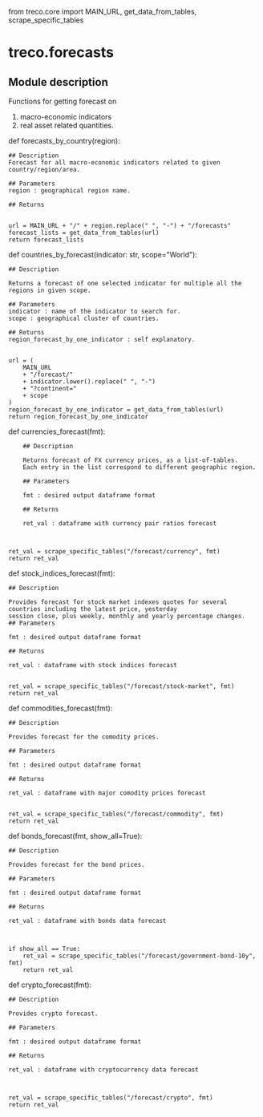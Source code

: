 from treco.core import MAIN_URL, get_data_from_tables, scrape_specific_tables


# treco.forecasts

## Module description

Functions for getting forecast on 
1. macro-economic indicators
2. real asset related quantities.  




def forecasts_by_country(region):
    
    ## Description 
    Forecast for all macro-economic indicators related to given country/region/area.

    ## Parameters
    region : geographical region name.

    ## Returns

    
    url = MAIN_URL + "/" + region.replace(" ", "-") + "/forecasts"
    forecast_lists = get_data_from_tables(url)
    return forecast_lists


def countries_by_forecast(indicator: str, scope="World"):
    
    ## Description 

    Returns a forecast of one selected indicator for multiple all the regions in given scope.

    ## Parameters 
    indicator : name of the indicator to search for.
    scope : geographical cluster of countries.

    ## Returns
    region_forecast_by_one_indicator : self explanatory.
    

    url = (
        MAIN_URL
        + "/forecast/"
        + indicator.lower().replace(" ", "-")
        + "?continent="
        + scope
    )
    region_forecast_by_one_indicator = get_data_from_tables(url)
    return region_forecast_by_one_indicator


def currencies_forecast(fmt):
     
        ## Description

        Returns forecast of FX currency prices, as a list-of-tables. 
        Each entry in the list correspond to different geographic region.      

        ## Parameters

        fmt : desired output dataframe format

        ## Returns

        ret_val : dataframe with currency pair ratios forecast

        

    ret_val = scrape_specific_tables("/forecast/currency", fmt)
    return ret_val


def stock_indices_forecast(fmt):
    
    ## Description 

    Provides forecast for stock market indexes quotes for several countries including the latest price, yesterday 
    session close, plus weekly, monthly and yearly percentage changes.
    ## Parameters 

    fmt : desired output dataframe format

    ## Returns

    ret_val : dataframe with stock indices forecast

    
    ret_val = scrape_specific_tables("/forecast/stock-market", fmt)
    return ret_val


def commodities_forecast(fmt):
    
    ## Description 

    Provides forecast for the comodity prices.

    ## Parameters 

    fmt : desired output dataframe format

    ## Returns

    ret_val : dataframe with major comodity prices forecast

    
    ret_val = scrape_specific_tables("/forecast/commodity", fmt)
    return ret_val


def bonds_forecast(fmt, show_all=True):
    
    ## Description 

    Provides forecast for the bond prices.

    ## Parameters 

    fmt : desired output dataframe format

    ## Returns

    ret_val : dataframe with bonds data forecast

    

    if show_all == True:
        ret_val = scrape_specific_tables("/forecast/government-bond-10y", fmt)
        return ret_val


def crypto_forecast(fmt):
    
    ## Description 

    Provides crypto forecast.

    ## Parameters 

    fmt : desired output dataframe format

    ## Returns

    ret_val : dataframe with cryptocurrency data forecast

    

    ret_val = scrape_specific_tables("/forecast/crypto", fmt)
    return ret_val
